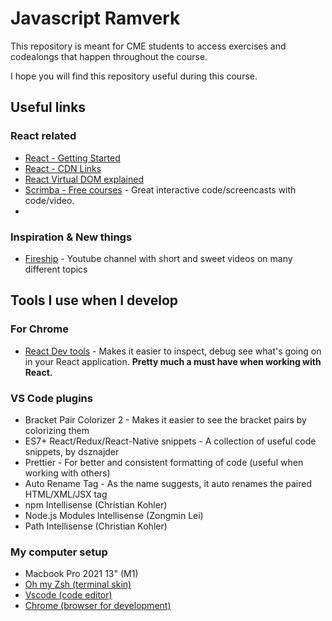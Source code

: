 # Javascript Ramverk

This repository is meant for CME students to access exercises and codealongs that happen throughout the course.

I hope you will find this repository useful during this course.

## Useful links
### React related
- [React - Getting Started](https://reactjs.org/docs/getting-started.html)
- [React - CDN Links](https://reactjs.org/docs/cdn-links.html)
- [React Virtual DOM explained](https://dev.to/swarnaliroy94/introduction-to-react-real-dom-virtual-dom-363)
- [Scrimba - Free courses](https://scrimba.com/allcourses?price=free) - Great interactive code/screencasts with code/video. 
- 
### Inspiration & New things
- [Fireship](https://www.youtube.com/c/Fireship) - Youtube channel with short and sweet videos on many different topics

## Tools I use when I develop

### For Chrome
- [React Dev tools](https://chrome.google.com/webstore/detail/react-developer-tools/fmkadmapgofadopljbjfkapdkoienihi) - Makes it easier to inspect, debug see what's going on in your React application. **Pretty much a must have when working with React.**

### VS Code plugins
- Bracket Pair Colorizer 2 - Makes it easier to see the bracket pairs by colorizing them
- ES7+ React/Redux/React-Native snippets - A collection of useful code snippets, by dsznajder
- Prettier - For better and consistent formatting of code (useful when working with others)
- Auto Rename Tag - As the name suggests, it auto renames the paired HTML/XML/JSX tag
- npm Intellisense (Christian Kohler)
- Node.js Modules Intellisense (Zongmin Lei)
- Path Intellisense (Christian Kohler)

### My computer setup
- Macbook Pro 2021 13" (M1)
- [Oh my Zsh (terminal skin)](https://ohmyz.sh/)
- [Vscode (code editor)](https://code.visualstudio.com/)
- [Chrome (browser for development)](https://www.google.se/chrome)
